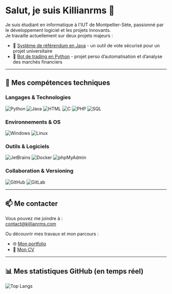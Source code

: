 # Salut, je suis **Killianrms** 👋

Je suis étudiant en informatique à l'IUT de Montpellier-Sète, passionné par le développement logiciel et les projets innovants.  
Je travaille actuellement sur deux projets majeurs :  

- 🔭 [Système de référendum en Java](https://github.com/killianrms/referendum) - un outil de vote sécurisé pour un projet universitaire  
- 🤖 [Bot de trading en Python](https://github.com/killianrms/prototype_trader_bot) - projet perso d’automatisation et d’analyse des marchés financiers  

---

## 🚀 Mes compétences techniques

### Langages & Technologies
<p align="left">
  <img src="https://img.shields.io/badge/Python-14354C?style=for-the-badge&logo=python&logoColor=white" alt="Python" />
  <img src="https://img.shields.io/badge/Java-ED8B00?style=for-the-badge&logo=java&logoColor=white" alt="Java" />
  <img src="https://img.shields.io/badge/HTML5-E34F26?style=for-the-badge&logo=html5&logoColor=white" alt="HTML" />
  <img src="https://img.shields.io/badge/C-00599C?style=for-the-badge&logo=c&logoColor=white" alt="C" />
  <img src="https://img.shields.io/badge/PHP-777BB4?style=for-the-badge&logo=php&logoColor=white" alt="PHP" />
  <img src="https://img.shields.io/badge/SQL-4479A1?style=for-the-badge&logo=postgresql&logoColor=white" alt="SQL" />
</p>

### Environnements & OS
<p align="left">
  <img src="https://img.shields.io/badge/Windows-0078D6?style=for-the-badge&logo=windows&logoColor=white" alt="Windows" />
  <img src="https://img.shields.io/badge/Linux-A81D33?style=for-the-badge&logo=linux&logoColor=white" alt="Linux" />
</p>

### Outils & Logiciels
<p align="left">
  <img src="https://img.shields.io/badge/JetBrains-000000?style=for-the-badge&logo=jetbrains&logoColor=white" alt="JetBrains" />
  <img src="https://img.shields.io/badge/Docker-2496ED?style=for-the-badge&logo=docker&logoColor=white" alt="Docker" />
  <img src="https://img.shields.io/badge/phpMyAdmin-6C78AF?style=for-the-badge&logo=phpmyadmin&logoColor=white" alt="phpMyAdmin" />
</p>

### Collaboration & Versioning
<p align="left">
  <img src="https://img.shields.io/badge/GitHub-181717?style=for-the-badge&logo=github&logoColor=white" alt="GitHub" />
  <img src="https://img.shields.io/badge/GitLab-FC6D26?style=for-the-badge&logo=gitlab&logoColor=white" alt="GitLab" />
</p>

---

## 📫 Me contacter

Vous pouvez me joindre à :  
[contact@killianrms.com](mailto:contact@killianrms.com)  

Ou découvrir mes travaux et mon parcours :  
- 🌐 [Mon portfolio](https://killianrms.com)  
- 📄 [Mon CV](https://killianrms.com/cv.pdf)  

---

## 📊 Mes statistiques GitHub (en temps réel)

![Top Langs](https://github-readme-stats.vercel.app/api/top-langs/?username=killianrms&layout=compact&theme=dark)
